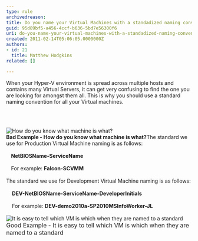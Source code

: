 ```yaml
---
type: rule
archivedreason: 
title: Do you name your Virtual Machines with a standadized naming convention?
guid: 95d89bf5-a456-4ccf-b636-5bd7e56300f6
uri: do-you-name-your-virtual-machines-with-a-standadized-naming-convention
created: 2011-02-14T05:06:05.0000000Z
authors:
- id: 21
  title: Matthew Hodgkins
related: []

---
```



When your Hyper-V environment is spread across multiple hosts and contains many Virtual Servers, it can get very confusing to find the one you are looking for&#160;amongst them all. This is why you should use a standard naming convention for all your Virtual machines.

<br><excerpt class='endintro'></excerpt><br>

  <img alt="How do you know what machine is what?" src="/PublishingImages/naming-badexample.jpg" />
  <br>
<strong class="ms-rteCustom-FigureBad">Bad Example - How do you know what machine is what?</strong>The standard we use for Production Virtual Machine naming is as follows&#58;<br>
<br>
<strong>&#160;&#160;&#160;&#160;NetBIOSName-ServiceName<br>
<br>
&#160;&#160;&#160;&#160;</strong>For example&#58; <strong>Falcon-SCVMM<br>
</strong><br>
The standard we use for Development Virtual Machine naming is as follows&#58;<br>
<br>
&#160;&#160;&#160;&#160;<strong>DEV-NetBIOSName-ServiceName-DeveloperInitials<br>
</strong><br>
&#160;&#160;&#160;&#160;For example&#58;&#160;<strong>DEV-demo2010a-SP2010MSInfoWorker-JL</strong><br>
<br>
<img alt="It is easy to tell which VM is which when they are named to a standard" src="/PublishingImages/naming-goodexample.jpg" /><br>
<font class="ms-rteCustom-FigureGood" size="+0">Good Example - It is easy to tell which VM is which when they are named to a standard<br>
</font>



